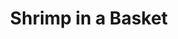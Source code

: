 ---
title: "Shrimp in a Basket"
description: "Delectable breaded shrimps served over a bed of fresh-cut fries, with coleslaw & seafood sauce."
price_s: ""
price_l: "14"
price_lg: ""
weight: "3"
---